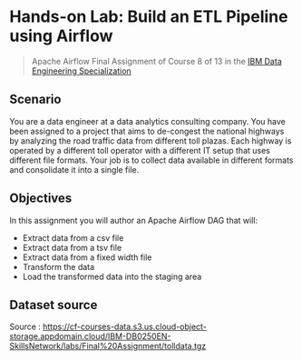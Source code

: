 # Hands-on Lab: Build an ETL Pipeline using Airflow

> Apache Airflow Final Assignment of Course 8 of 13 in the [IBM Data Engineering Specialization](https://www.coursera.org/specializations/ibm-data-engineer)

## Scenario

You are a data engineer at a data analytics consulting company. You have been assigned to a project that aims to de-congest the national highways by analyzing the road traffic data from different toll plazas. Each highway is operated by a different toll operator with a different IT setup that uses different file formats. Your job is to collect data available in different formats and consolidate it into a single file.

## Objectives

In this assignment you will author an Apache Airflow DAG that will:

- Extract data from a csv file
- Extract data from a tsv file
- Extract data from a fixed width file
- Transform the data
- Load the transformed data into the staging area

## Dataset source

Source : https://cf-courses-data.s3.us.cloud-object-storage.appdomain.cloud/IBM-DB0250EN-SkillsNetwork/labs/Final%20Assignment/tolldata.tgz
